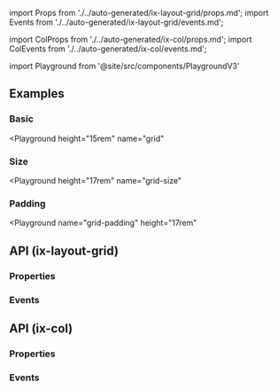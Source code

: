 import Props from './../auto-generated/ix-layout-grid/props.md';
import Events from './../auto-generated/ix-layout-grid/events.md';

import ColProps from './../auto-generated/ix-col/props.md';
import ColEvents from './../auto-generated/ix-col/events.md';

import Playground from '@site/src/components/PlaygroundV3'

## Examples

### Basic

<Playground
  height="15rem"
  name="grid"
  >
</Playground>

### Size

<Playground
  height="17rem"
  name="grid-size"
  >
</Playground>

### Padding

<Playground
  name="grid-padding"
  height="17rem"
  >
</Playground>

## API (ix-layout-grid)

### Properties

<Props />

### Events

<Events />

## API (ix-col)

### Properties

<ColProps />

### Events

<ColEvents />

